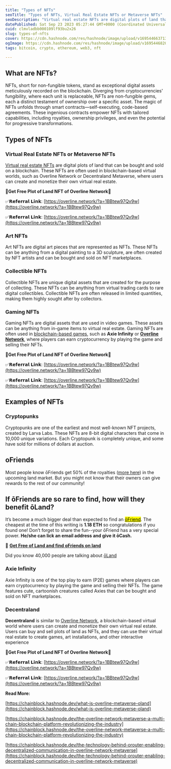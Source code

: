 ```yaml
---
title: "Types of NFTs"
seoTitle: "Types of NFTs, Virtual Real Estate NFTs or Metaverse NFTs"
seoDescription: "Virtual real estate NFTs are digital plots of land that can be bought and sold on a blockchain. These NFTs are often used in blockchain-based virtual worlds"
datePublished: Sat Sep 23 2023 05:27:44 GMT+0000 (Coordinated Universal Time)
cuid: clmvladbb000109lf93bu2x26
slug: types-of-nfts
cover: https://cdn.hashnode.com/res/hashnode/image/upload/v1695446637131/989659d3-fa27-40ba-b296-a5708ae81c40.jpeg
ogImage: https://cdn.hashnode.com/res/hashnode/image/upload/v1695446820573/cffb16e0-e7e0-43aa-884b-af8e3a632cca.jpeg
tags: bitcoin, crypto, ethereum, web3, nft

---
```


## What are NFTs?

NFTs, short for non-fungible tokens, stand as exceptional digital assets meticulously recorded on the blockchain. Diverging from cryptocurrencies' fungibility, where each unit is replaceable, NFTs are non-fungible gems, each a distinct testament of ownership over a specific asset. The magic of NFTs unfolds through smart contracts—self-executing, code-based agreements. These ingenious contracts empower NFTs with tailored capabilities, including royalties, ownership privileges, and even the potential for progressive transformations.

## Types of NFTs

### Virtual Real Estate NFTs or Metaverse NFTs

[Virtual real estate NFTs](https://overline.network/?a=1BBtew97Qv9w) are digital plots of land that can be bought and sold on a blockchain. These NFTs are often used in blockchain-based virtual worlds, such as Overline Network or Decentraland Metaverse, where users can create and monetize their own virtual real estate.

🎉**Get Free Plot of Land NFT of Overline Network**🎉

✅𝗥𝗲𝗳𝗲𝗿𝗿𝗮𝗹 𝗟𝗶𝗻𝗸: [https://overline.network/?a=1BBtew97Qv9w](https://overline.network/?a=1BBtew97Qv9w)

✅𝗥𝗲𝗳𝗲𝗿𝗿𝗮𝗹 𝗟𝗶𝗻𝗸: [https://overline.network/?a=1BBtew97Qv9w](https://overline.network/?a=1BBtew97Qv9w)

### Art NFTs

Art NFTs are digital art pieces that are represented as NFTs. These NFTs can be anything from a digital painting to a 3D sculpture, are often created by NFT artists and can be bought and sold on NFT marketplaces.

### Collectible NFTs

Collectible NFTs are unique digital assets that are created for the purpose of collecting. These NFTs can be anything from virtual trading cards to rare digital collectibles. Collectible NFTs are often released in limited quantities, making them highly sought after by collectors.

### Gaming NFTs

Gaming NFTs are digital assets that are used in video games. These assets can be anything from in-game items to virtual real estate. Gaming NFTs are often used in [blockchain-based games](https://overline.network/?a=1BBtew97Qv9w), such as **Axie Infinity** or [**Overline Network**](https://overline.network/?a=1BBtew97Qv9w), where players can earn cryptocurrency by playing the game and selling their NFTs.

🎉**Get Free Plot of Land NFT of Overline Network**🎉

✅𝗥𝗲𝗳𝗲𝗿𝗿𝗮𝗹 𝗟𝗶𝗻𝗸: [https://overline.network/?a=1BBtew97Qv9w](https://overline.network/?a=1BBtew97Qv9w)

✅𝗥𝗲𝗳𝗲𝗿𝗿𝗮𝗹 𝗟𝗶𝗻𝗸: [https://overline.network/?a=1BBtew97Qv9w](https://overline.network/?a=1BBtew97Qv9w)

## Examples of NFTs

### Cryptopunks

Cryptopunks are one of the earliest and most well-known NFT projects, created by Larva Labs. These NFTs are 8-bit digital characters that come in 10,000 unique variations. Each Cryptopunk is completely unique, and some have sold for millions of dollars at auction.

## **oFriends**

Most people know ōFriends get 50% of the royalties ([more here](https://overline.network/?a=1BBtew97Qv9w)) in the upcoming land market. But you might not know that their owners can give rewards to the rest of our community!

## **If ōFriends are so rare to find, how will they benefit ōLand?**

It’s become a much bigger deal than expected to find an [<mark>ōFriend</mark>](https://overline.network/?a=1BBtew97Qv9w). The cheapest at the time of this writing is **1.18 ETH** so congratulations if you found one! Don’t forget to share the fun--your ōFriend has a very special power. **He/she can lick an email address and give it ōCash.**

**🎉** [**Get Free of Land and find oFriends on land**](https://overline.network/?a=1BBtew97Qv9w)

Did you know 40,000 people are talking about [ōLand](https://overline.network/?a=1BBtew97Qv9w)

### Axie Infinity

Axie Infinity is one of the top play to earn (P2E) games where players can earn cryptocurrency by playing the game and selling their NFTs. The game features cute, cartoonish creatures called Axies that can be bought and sold on NFT marketplaces.

### Decentraland

**Decentraland** is similar to [Overline Network](https://overline.network/?a=1BBtew97Qv9w), a blockchain-based virtual world where users can create and monetize their own virtual real estate. Users can buy and sell plots of land as NFTs, and they can use their virtual real estate to create games, art installations, and other interactive experience

🎉**Get Free Plot of Land NFT of Overline Network**🎉

✅𝗥𝗲𝗳𝗲𝗿𝗿𝗮𝗹 𝗟𝗶𝗻𝗸: [https://overline.network/?a=1BBtew97Qv9w](https://overline.network/?a=1BBtew97Qv9w)

✅𝗥𝗲𝗳𝗲𝗿𝗿𝗮𝗹 𝗟𝗶𝗻𝗸: [https://overline.network/?a=1BBtew97Qv9w](https://overline.network/?a=1BBtew97Qv9w)

**Read More:**

[https://chainblock.hashnode.dev/what-is-overline-metaverse-oland](https://chainblock.hashnode.dev/what-is-overline-metaverse-oland)

[https://chainblock.hashnode.dev/the-overline-network-metaverse-a-multi-chain-blockchain-platform-revolutionizing-the-industry](https://chainblock.hashnode.dev/the-overline-network-metaverse-a-multi-chain-blockchain-platform-revolutionizing-the-industry)

[https://chainblock.hashnode.dev/the-technology-behind-orouter-enabling-decentralized-communication-in-overline-network-metaverse](https://chainblock.hashnode.dev/the-technology-behind-orouter-enabling-decentralized-communication-in-overline-network-metaverse)